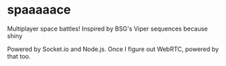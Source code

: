 spaaaaace
=========
Multiplayer space battles!
Inspired by BSG's Viper sequences because shiny

Powered by Socket.io and Node.js. Once I figure out WebRTC, powered by that too.
